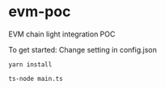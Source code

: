 # evm-poc
EVM chain light integration POC

To get started:
Change setting in config.json

`yarn install`

`ts-node main.ts`
